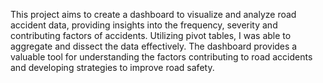 This project aims to create a dashboard to visualize and analyze road accident data, providing insights into the frequency, severity and contributing factors of accidents. Utilizing pivot tables, I was able to aggregate and dissect the data effectively. The dashboard provides a valuable tool for understanding the factors contributing to road accidents and developing strategies to improve road safety.
